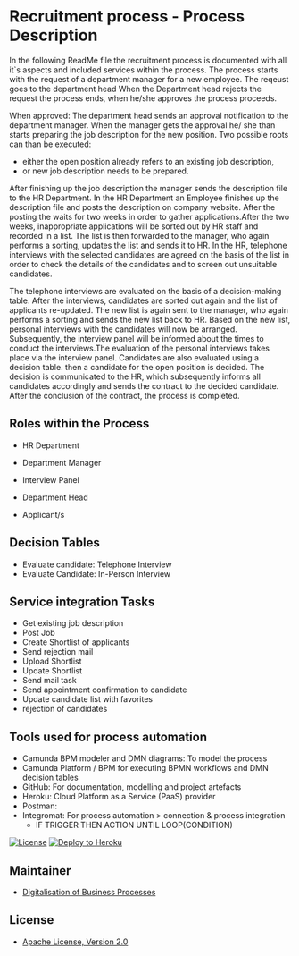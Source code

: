 

# Recruitment process - Process Description

In the following ReadMe file the recruitment process is documented with all it`s aspects and included services within 
the process.
The process starts with the request of a department manager for a new employee. The reqeust goes to the department 
head When the Department head rejects the request the process ends, when he/she approves the process proceeds. 

When approved: The department head sends an approval notification to the department manager. When the 
manager gets the approval he/ she than starts preparing the job description for the new position. 
Two possible roots can than be executed: 

- either the open position already refers to an existing job description, 
- or new job description needs to be prepared. 

After finishing up the job description the manager sends the description file to the HR 
Department. In the HR Department an Employee finishes up the description file and posts the description on company 
website. After the posting the waits for two weeks in order to gather applications.After the two weeks, inappropriate 
applications will be sorted out by HR staff and recorded in a list. The list is then forwarded to the manager, who 
again performs a sorting, updates the list and sends it to HR. In the HR, telephone interviews with the selected 
candidates are agreed on the basis of the list in order to check the details of the candidates and to screen out 
unsuitable candidates. 

The telephone interviews are evaluated on the basis of a decision-making table. After the 
interviews, candidates are sorted out again and the list of applicants re-updated. The new list is again sent to the 
manager, who again performs a sorting and sends the new list back to HR. Based on the new list, personal interviews 
with the candidates will now be arranged. Subsequently, the interview panel will be informed about the times to conduct 
the interviews.The evaluation of the personal interviews takes place via the interview panel.
Candidates are also evaluated using a decision table. then a candidate for the open position is decided.
The decision is communicated to the HR, which subsequently informs all candidates accordingly and sends the contract 
to the decided candidate. After the conclusion of the contract, the process is completed.


## Roles within the Process

- HR Department
- Department Manager
- Interview Panel
- Department Head

- Applicant/s

## Decision Tables

- Evaluate candidate: Telephone Interview
- Evaluate Candidate: In-Person Interview

## Service integration Tasks

- Get existing job description
- Post Job
- Create Shortlist of applicants
- Send rejection mail
- Upload Shortlist
- Update Shortlist
- Send mail task
- Send appointment confirmation to candidate
- Update candidate list with favorites
- rejection of candidates

## Tools used for process automation

- Camunda BPM modeler and DMN diagrams: To model the process
- Camunda Platform / BPM for executing BPMN workflows and DMN decision tables
- GitHub: For documentation, modelling and project artefacts
- Heroku: Cloud Platform as a Service (PaaS) provider
- Postman:
- Integromat: For process automation > connection & process integration
  - IF TRIGGER THEN ACTION UNTIL LOOP(CONDITION)





[![License](http://img.shields.io/:license-apache-blue.svg)](http://www.apache.org/licenses/LICENSE-2.0.html)
[![Deploy to Heroku](https://img.shields.io/badge/deploy%20to-Heroku-6762a6.svg?longCache=true)](https://heroku.com/deploy)


## Maintainer
- [Digitalisation of Business Processes](https://github.com/digibp)

## License

- [Apache License, Version 2.0](https://github.com/DigiBP/digibp-archetype-camunda-boot/blob/master/LICENSE)

